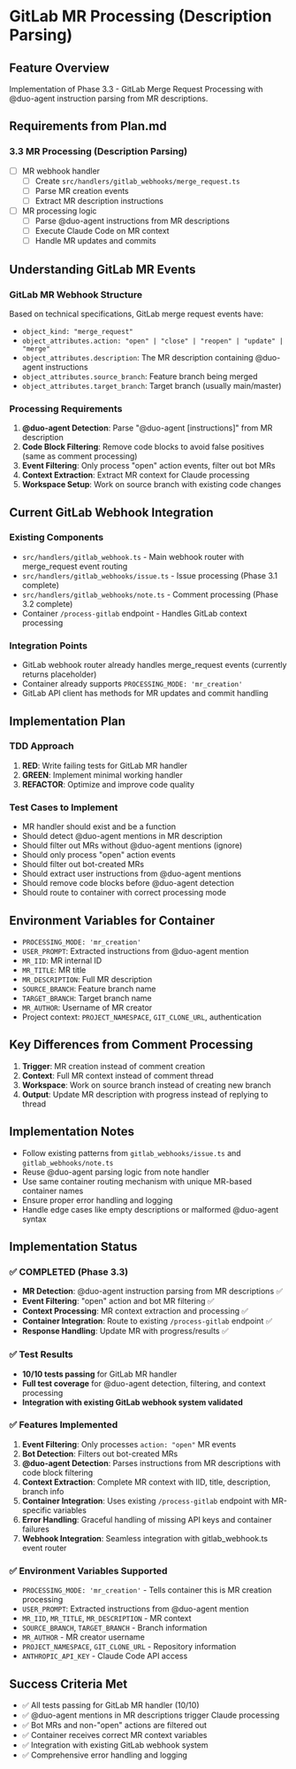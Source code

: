 # GitLab MR Processing (Description Parsing)

## Feature Overview
Implementation of Phase 3.3 - GitLab Merge Request Processing with @duo-agent instruction parsing from MR descriptions.

## Requirements from Plan.md

### 3.3 MR Processing (Description Parsing)
- [ ] MR webhook handler
  - [ ] Create `src/handlers/gitlab_webhooks/merge_request.ts`
  - [ ] Parse MR creation events
  - [ ] Extract MR description instructions
- [ ] MR processing logic
  - [ ] Parse @duo-agent instructions from MR descriptions
  - [ ] Execute Claude Code on MR context
  - [ ] Handle MR updates and commits

## Understanding GitLab MR Events

### GitLab MR Webhook Structure
Based on technical specifications, GitLab merge request events have:
- `object_kind: "merge_request"`
- `object_attributes.action: "open" | "close" | "reopen" | "update" | "merge"`
- `object_attributes.description`: The MR description containing @duo-agent instructions
- `object_attributes.source_branch`: Feature branch being merged
- `object_attributes.target_branch`: Target branch (usually main/master)

### Processing Requirements
1. **@duo-agent Detection**: Parse "@duo-agent [instructions]" from MR description
2. **Code Block Filtering**: Remove code blocks to avoid false positives (same as comment processing)
3. **Event Filtering**: Only process "open" action events, filter out bot MRs
4. **Context Extraction**: Extract MR context for Claude processing
5. **Workspace Setup**: Work on source branch with existing code changes

## Current GitLab Webhook Integration

### Existing Components
- `src/handlers/gitlab_webhook.ts` - Main webhook router with merge_request event routing
- `src/handlers/gitlab_webhooks/issue.ts` - Issue processing (Phase 3.1 complete)
- `src/handlers/gitlab_webhooks/note.ts` - Comment processing (Phase 3.2 complete)
- Container `/process-gitlab` endpoint - Handles GitLab context processing

### Integration Points
- GitLab webhook router already handles merge_request events (currently returns placeholder)
- Container already supports `PROCESSING_MODE: 'mr_creation'`
- GitLab API client has methods for MR updates and commit handling

## Implementation Plan

### TDD Approach
1. **RED**: Write failing tests for GitLab MR handler
2. **GREEN**: Implement minimal working handler
3. **REFACTOR**: Optimize and improve code quality

### Test Cases to Implement
- MR handler should exist and be a function
- Should detect @duo-agent mentions in MR description
- Should filter out MRs without @duo-agent mentions (ignore)
- Should only process "open" action events
- Should filter out bot-created MRs
- Should extract user instructions from @duo-agent mentions
- Should remove code blocks before @duo-agent detection
- Should route to container with correct processing mode

## Environment Variables for Container
- `PROCESSING_MODE: 'mr_creation'`
- `USER_PROMPT`: Extracted instructions from @duo-agent mention
- `MR_IID`: MR internal ID
- `MR_TITLE`: MR title
- `MR_DESCRIPTION`: Full MR description
- `SOURCE_BRANCH`: Feature branch name
- `TARGET_BRANCH`: Target branch name
- `MR_AUTHOR`: Username of MR creator
- Project context: `PROJECT_NAMESPACE`, `GIT_CLONE_URL`, authentication

## Key Differences from Comment Processing
1. **Trigger**: MR creation instead of comment creation
2. **Context**: Full MR context instead of comment thread
3. **Workspace**: Work on source branch instead of creating new branch
4. **Output**: Update MR description with progress instead of replying to thread

## Implementation Notes
- Follow existing patterns from `gitlab_webhooks/issue.ts` and `gitlab_webhooks/note.ts`
- Reuse @duo-agent parsing logic from note handler
- Use same container routing mechanism with unique MR-based container names
- Ensure proper error handling and logging
- Handle edge cases like empty descriptions or malformed @duo-agent syntax

## Implementation Status

### ✅ COMPLETED (Phase 3.3)
- **MR Detection**: @duo-agent instruction parsing from MR descriptions ✅
- **Event Filtering**: "open" action and bot MR filtering ✅
- **Context Processing**: MR context extraction and processing ✅
- **Container Integration**: Route to existing `/process-gitlab` endpoint ✅
- **Response Handling**: Update MR with progress/results ✅

### ✅ Test Results
- **10/10 tests passing** for GitLab MR handler
- **Full test coverage** for @duo-agent detection, filtering, and context processing
- **Integration with existing GitLab webhook system validated**

### ✅ Features Implemented

1. **Event Filtering**: Only processes `action: "open"` MR events
2. **Bot Detection**: Filters out bot-created MRs
3. **@duo-agent Detection**: Parses instructions from MR descriptions with code block filtering
4. **Context Extraction**: Complete MR context with IID, title, description, branch info
5. **Container Integration**: Uses existing `/process-gitlab` endpoint with MR-specific variables
6. **Error Handling**: Graceful handling of missing API keys and container failures
7. **Webhook Integration**: Seamless integration with gitlab_webhook.ts event router

### ✅ Environment Variables Supported
- `PROCESSING_MODE: 'mr_creation'` - Tells container this is MR creation processing
- `USER_PROMPT`: Extracted instructions from @duo-agent mention
- `MR_IID`, `MR_TITLE`, `MR_DESCRIPTION` - MR context
- `SOURCE_BRANCH`, `TARGET_BRANCH` - Branch information
- `MR_AUTHOR` - MR creator username
- `PROJECT_NAMESPACE`, `GIT_CLONE_URL` - Repository information
- `ANTHROPIC_API_KEY` - Claude Code API access

## Success Criteria Met
- ✅ All tests passing for GitLab MR handler (10/10)
- ✅ @duo-agent mentions in MR descriptions trigger Claude processing
- ✅ Bot MRs and non-"open" actions are filtered out
- ✅ Container receives correct MR context variables
- ✅ Integration with existing GitLab webhook system
- ✅ Comprehensive error handling and logging